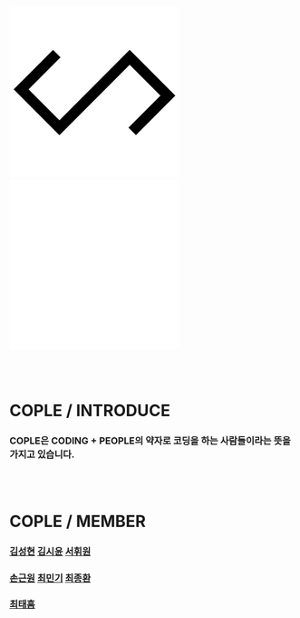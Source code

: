
<img src="./assets/img/Cople2.png" width="300px" height="300px"> <img src="./assets/img/Cople3.png" width="300px" height="300px">

<br>
<br>

# COPLE / INTRODUCE
### COPLE은 CODING + PEOPLE의 약자로 코딩을 하는 사람들이라는 뜻을 가지고 있습니다.

<br>
<br>

# COPLE / MEMBER
### [김성현](https://cople.tech/members/member1) [김시윤](https://cople.tech/members/member2) [서휘원](https://github.com/Seo1001)
### [손근원](https://github.com/SourceH0325) [최민기](https://cople.tech/members/member5) [최종환](https://cople.tech/members/member6)
### [최태흠](https://cople.tech/members/member7)